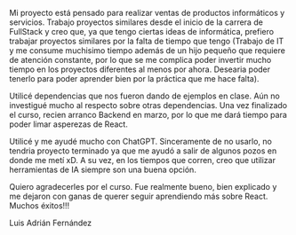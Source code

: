 Mi proyecto está pensado para realizar ventas de productos informáticos y servicios. Trabajo proyectos similares desde el inicio de la carrera de FullStack y creo que, ya que tengo ciertas ideas de informática, prefiero trabajar proyectos similares por la falta de tiempo que tengo (Trabajo de IT y me consume muchisimo tiempo además de un hijo pequeño que requiere de atención constante, por lo que se me complica poder invertir mucho tiempo en los proyectos diferentes al menos por ahora. Desearia poder tenerlo para poder aprender bien por la práctica que me hace falta).

Utilicé dependencias que nos fueron dando de ejemplos en clase. Aún no investigué mucho al respecto sobre otras dependencias. Una vez finalizado el curso, recien arranco Backend en marzo, por lo que me dará tiempo para poder limar asperezas de React.

Utilicé y me ayudé mucho con ChatGPT. Sinceramente de no usarlo, no tendria proyecto terminado ya que me ayudó a salir de algunos pozos en donde me metí xD. A su vez, en los tiempos que corren, creo que utilizar herramientas de IA siempre son una buena opción.

Quiero agradecerles por el curso. Fue realmente bueno, bien explicado y me dejaron con ganas de querer seguir aprendiendo más sobre React. Muchos éxitos!!!

Luis Adrián Fernández